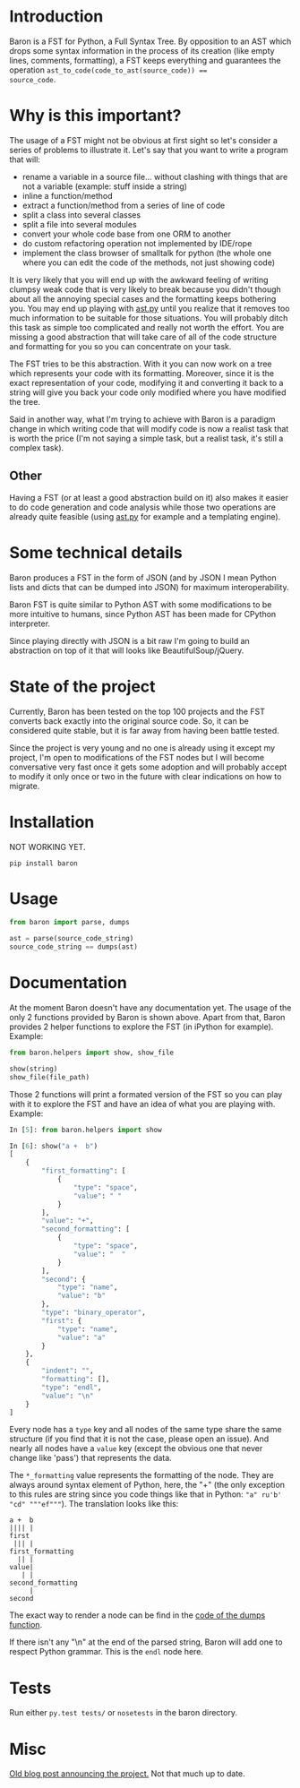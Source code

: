 Introduction
============

Baron is a FST for Python, a Full Syntax Tree. By opposition to an AST which
drops some syntax information in the process of its creation (like empty lines,
comments, formatting), a FST keeps everything and guarantees the operation
<code>ast\_to\_code(code\_to\_ast(source\_code)) == source\_code</code>.

Why is this important?
======================

The usage of a FST might not be obvious at first sight so let's consider a
series of problems to illustrate it. Let's say that you want to write a program that will:

* rename a variable in a source file... without clashing with things that are not a variable (example: stuff inside a string)
* inline a function/method
* extract a function/method from a series of line of code
* split a class into several classes
* split a file into several modules
* convert your whole code base from one ORM to another
* do custom refactoring operation not implemented by IDE/rope
* implement the class browser of smalltalk for python (the whole one where you can edit the code of the methods, not just showing code)

It is very likely that you will end up with the awkward feeling of writing
clumpsy weak code that is very likely to break because you didn't though about
all the annoying special cases and the formatting keeps bothering you. You may
end up playing with [ast.py](http://docs.python.org/2/library/ast.html) until
you realize that it removes too much information to be suitable for those
situations. You will probably ditch this task as simple too complicated and
really not worth the effort. You are missing a good abstraction that will take
care of all of the code structure and formatting for you so you can concentrate
on your task.

The FST tries to be this abstraction. With it you can now work on a tree which
represents your code with its formatting. Moreover, since it is the exact
representation of your code, modifying it and converting it back to a string
will give you back your code only modified where you have modified the tree.

Said in another way, what I'm trying to achieve with Baron is a paradigm change in
which writing code that will modify code is now a realist task that is worth
the price (I'm not saying a simple task, but a realist task, it's still a
complex task).

Other
-----

Having a FST (or at least a good abstraction build on it) also makes it easier
to do code generation and code analysis while those two operations are already
quite feasible (using [ast.py](http://docs.python.org/2/library/ast.html) for
example and a templating engine).

Some technical details
======================

Baron produces a FST in the form of JSON (and by JSON I mean Python lists
and dicts that can be dumped into JSON) for maximum interoperability.

Baron FST is quite similar to Python AST with some modifications to be more
intuitive to humans, since Python AST has been made for CPython interpreter.

Since playing directly with JSON is a bit raw I'm going to build an abstraction
on top of it that will looks like BeautifulSoup/jQuery.

State of the project
====================

Currently, Baron has been tested on the top 100 projects and the FST converts
back exactly into the original source code. So, it can be considered quite
stable, but it is far away from having been battle tested.

Since the project is very young and no one is already using it except my
project, I'm open to modifications of the FST nodes but I will become
conversative very fast once it gets some adoption and will probably accept to
modify it only once or two in the future with clear indications on how to
migrate.

Installation
============

NOT WORKING YET.

    pip install baron

Usage
=====

```python
from baron import parse, dumps

ast = parse(source_code_string)
source_code_string == dumps(ast)
```

Documentation
=============

At the moment Baron doesn't have any documentation yet. The usage of the only
2 functions provided by Baron is shown above. Apart from that, Baron provides 2
helper functions to explore the FST (in iPython for example). Example:

```python
from baron.helpers import show, show_file

show(string)
show_file(file_path)
```

Those 2 functions will print a formated version of the FST so you can play with
it to explore the FST and have an idea of what you are playing with. Example:

```python
In [5]: from baron.helpers import show

In [6]: show("a +  b")
[
    {
        "first_formatting": [
            {
                "type": "space", 
                "value": " "
            }
        ], 
        "value": "+", 
        "second_formatting": [
            {
                "type": "space", 
                "value": "  "
            }
        ], 
        "second": {
            "type": "name", 
            "value": "b"
        }, 
        "type": "binary_operator", 
        "first": {
            "type": "name", 
            "value": "a"
        }
    }, 
    {
        "indent": "", 
        "formatting": [], 
        "type": "endl", 
        "value": "\n"
    }
]
```

Every node has a <code>type</code> key and all nodes of the same type share the same
structure (if you find that it is not the case, please open an issue). And
nearly all nodes have a <code>value</code> key (except the obvious one that
never change like 'pass') that represents the data.

The <code>*\_formatting</code> value represents the formatting of the node. They
are always around syntax element of Python, here, the "+" (the only exception
to this rules are string since you code things like that in Python:
<code>"a" ru'b' "cd" """ef"""</code>). The translation
looks like this:

    a +  b
    |||| |
    first
     ||| |
    first_formatting
      || |
    value|
       | |
    second_formatting
         |
    second

The exact way to render a node can be find in the [code of the dumps
function](https://github.com/Psycojoker/baron/blob/master/baron/dumper.py).

If there isn't any "\n" at the end of the parsed string, Baron will add one to
respect Python grammar. This is the <code>endl</code> node here.

Tests
=====
Run either `py.test tests/` or `nosetests` in the baron directory.

Misc
====
[Old blog post announcing the project.](http://worlddomination.be/blog/2013/the-baron-project-part-1-what-and-why.html) Not that much up to date.

